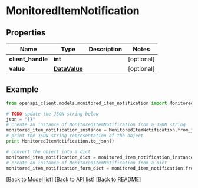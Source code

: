 # MonitoredItemNotification


## Properties
Name | Type | Description | Notes
------------ | ------------- | ------------- | -------------
**client_handle** | **int** |  | [optional] 
**value** | [**DataValue**](DataValue.md) |  | [optional] 

## Example

```python
from openapi_client.models.monitored_item_notification import MonitoredItemNotification

# TODO update the JSON string below
json = "{}"
# create an instance of MonitoredItemNotification from a JSON string
monitored_item_notification_instance = MonitoredItemNotification.from_json(json)
# print the JSON string representation of the object
print MonitoredItemNotification.to_json()

# convert the object into a dict
monitored_item_notification_dict = monitored_item_notification_instance.to_dict()
# create an instance of MonitoredItemNotification from a dict
monitored_item_notification_form_dict = monitored_item_notification.from_dict(monitored_item_notification_dict)
```
[[Back to Model list]](../README.md#documentation-for-models) [[Back to API list]](../README.md#documentation-for-api-endpoints) [[Back to README]](../README.md)



